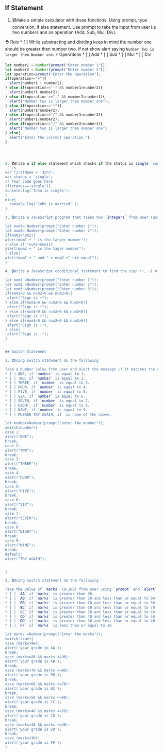 ## If Statement
1.  🎖Make a simple calculator with these functions. Using prompt, type conversion, if else statement. Use prompt to take the input from user i.e two numbers and an operation (Add, Sub, Mul, Div).

  ⛑ Rule
    * [ ] While substracting and dividing keep in mind the number one should be greater then number two. If not show alert saying `Number Two is larger then Number one`.
  ⚡️ Operations
    * [ ] Add
    * [ ] Sub
    * [ ] Mul
    * [ ] Div
  ```js
  let number1 = Number(prompt("Enter number 1"));
  let number2 = Number(prompt("Enter number 2"));
  let operation=prompt("Enter the operation");
  if(operation=="+"){
    alert(number1 + number2);
  } else if(operation=="-" && number1>number2){
    alert(number1-number2);
  } else if(operation =="-" && number2>number1){
    alert("Number two is larger than number one");
  } else if(operation=="*"){
    alert(number1*number2);
  } else if(operation=="/" && number1>number2){
    alert(number1/number2);
  } else if(operation=="/" && number2>number1){
    alert("Number two is larger than number one")
  } else{
    alert("Enter the correct operation.")
  }
  



2. 🎖Write a if else statement which checks if the status is single `console.log` the message `John is single` or else `John is married`
```js
var firstName = 'John';
var status = 'single';
// Your code goes here
if(status=='single'){
  console.log('John is single');
}
  else{
    console.log('John is married' );
  }

3. 🎖Write a JavaScript program that takes two `integers` from user (using prompt) and alerts the larger number.

let num1= Number(prompt("Enter number 1"));
let num2= Number(prompt("Enter number 2"));
if(num1>num2){
  alert(num1 + " is the larger number");
} else if (num2>num1){
  alert(num2 + " is the lager number");
} else{
  alert(num1 + " and " + num2 +" are equal");
}

4. 🎖Write a JavaScript conditional statement to find the sign (+, -) of product of three numbers. Take those three numbers from user using `prompt`. Display an alert box with the specified sign.
 
 let num1 =Number(prompt("Enter number 1"));
 let num2 =Number(prompt("Enter number 2"));
 let num3 =Number(prompt("Enter number 3"));
 if(num1>0 && num2>0 && num3>0){
   alert("Sign is +");
 } else if(num1>0 && num2<0 && num3<0){
   alert("Sign is +");
 } else if(num1<0 && num2>0 && num3<0){
   alert("Sign is +");
 } else if(num1<0 && num2<0 && num3>0){
   alert("Sign is +");
 } else{
   alert("Sign is -");
 }


## Switch Statement

1. 🎖Using switch statement do the following

Take a number value from user and alert the message if it matches the conditions.
* [ ] ONE, if `number` is equal to 1.
* [ ] TWO, if `number` is equal to 2.
* [ ] THREE, if `number` is equal to 3.
* [ ] FOUR, if `number` is equal to 4.
* [ ] FIVE, if `number` is equal to 5.
* [ ] SIX, if `number` is equal to 6.
* [ ] SEVEN, if `number` is equal to 7.
* [ ] EIGHT, if `number` is equal to 8.
* [ ] NINE, if `number` is equal to 9.
* [ ] PLEASE TRY AGAIN, if  is none of the above.

let number=Number(prompt("enter the number"));
switch(number){
  case 1:
  alert("ONE");
  break;
  case 2:
  alert("TWO");
  break;
  case 3:
  alert("THREE");
  break;
  case 4:
  alert("FOUR");
  break;
  case 5:
  alert("FIVE");
  break;
  case 6:
  alert("SIX");
  break;
  case 7:
  alert("SEVEN");
  break;
  case 8:
  alert("EIGHT");
  break;
  case 9:
  alert("NINE");
  break;
  default:
  alert("TRY AGAIN");
  

}

2. 🎖Using switch statement do the following

Take the value of `marks` (0-100) from user using `prompt` and `alert` the message (Your Grade is AA) as giver below.
* [ ] `AA` if `marks` is greater than 90.
* [ ] `AB` if `marks` is greater than 80 and less than or equal to 90
* [ ] `BB` if `marks` is greater than 70 and less than or equal to 80
* [ ] `BC` if `marks` is greater than 60 and less than or equal to 70
* [ ] `CC` if `marks` is greater than 50 and less than or equal to 60
* [ ] `CD` if `marks` is greater than 40 and less than or equal to 50
* [ ] `DD` if `marks` is greater than 30 and less than or equal to 40
* [ ] `FF` if `marks` is less than or equal to 30

let marks =Number(prompt("Enter the marks"));
switch(true){
  case (marks>90):
  alert('your grade is AA');
  break;
  case (marks>80 && marks <=90):
  alert('your grade is AB');
  break;
  case (marks>70 && marks <=80):
  alert('your grade is BB');
  break;
  case (marks>60 && marks <=70):
  alert('your grade is BC');
  break;
  case (marks>50 && marks <=60):
  alert('your grade is CC');
  break;
  case (marks>40 && marks <=50):
  alert('your grade is CD');
  break;
  case (marks>30 && marks <=40):
  alert('your grade is DD');
  break;
  case (marks<30):
  alert('your grade is FF');
}
